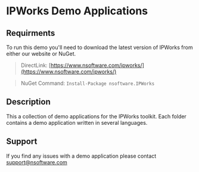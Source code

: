 # IPWorks Demo Applications

## Requirments
To run this demo you'll need to download the latest version of IPWorks from either our website or NuGet.

> DirectLink: [https://www.nsoftware.com/ipworks/](https://www.nsoftware.com/ipworks/)

> NuGet Command: `Install-Package nsoftware.IPWorks`

## Description
This a collection of demo applications for the IPWorks toolkit. Each folder contains a demo application written in several languages.

## Support
If you find any issues with a demo application please contact support@nsoftware.com